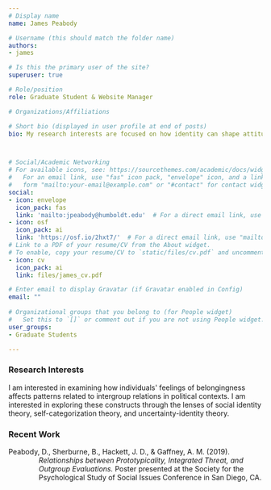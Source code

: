 ```yaml
---
# Display name
name: James Peabody

# Username (this should match the folder name)
authors:
- james

# Is this the primary user of the site?
superuser: true

# Role/position
role: Graduate Student & Website Manager

# Organizations/Affiliations

# Short bio (displayed in user profile at end of posts)
bio: My research interests are focused on how identity can shape attitudes about collective action behavior.



# Social/Academic Networking
# For available icons, see: https://sourcethemes.com/academic/docs/widgets/#icons
#   For an email link, use "fas" icon pack, "envelope" icon, and a link in the
#   form "mailto:your-email@example.com" or "#contact" for contact widget.
social:
- icon: envelope
  icon_pack: fas
  link: 'mailto:jpeabody@humboldt.edu'  # For a direct email link, use "mailto:test@example.org".
- icon: osf
  icon_pack: ai
  link: 'https://osf.io/2hxt7/'  # For a direct email link, use "mailto:test@example.org".
# Link to a PDF of your resume/CV from the About widget.
# To enable, copy your resume/CV to `static/files/cv.pdf` and uncomment the lines below.  
- icon: cv
  icon_pack: ai
  link: files/james_cv.pdf

# Enter email to display Gravatar (if Gravatar enabled in Config)
email: ""
  
# Organizational groups that you belong to (for People widget)
#   Set this to `[]` or comment out if you are not using People widget.  
user_groups:
- Graduate Students

---
```


<h3>Research Interests</h3>
I am interested in examining how individuals' feelings of belongingness affects patterns related to intergroup relations in political contexts. I am interested in exploring these constructs through the lenses of social identity theory, self-categorization theory, and uncertainty-identity theory. 

<h3>Recent Work</h3>
<p style="margin-left: 60px; text-indent: -60px;">Peabody, D., Sherburne, B., Hackett, J. D., & Gaffney, A. M. (2019). <i>Relationships between Prototypicality, Integrated Threat, and Outgroup Evaluations.</i> Poster presented at the Society for the Psychological Study of Social Issues Conference in San Diego, CA.</p>
